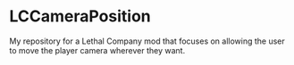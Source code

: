 # LCCameraPosition
My repository for a Lethal Company mod that focuses on allowing the user to move the player camera wherever they want.
